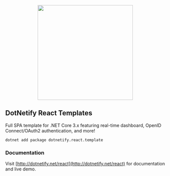 <p align="center"><img width="300px" src="http://dotnetify.net/content/images/dotnetify-logo.png"></p>

## DotNetify React Templates

Full SPA template for .NET Core 3.x featuring real-time dashboard, OpenID Connect/OAuth2 authentication, and more!

```
dotnet add package dotnetify.react.template
```

### Documentation
Visit [http://dotnetify.net/react](http://dotnetify.net/react) for documentation and live demo.
